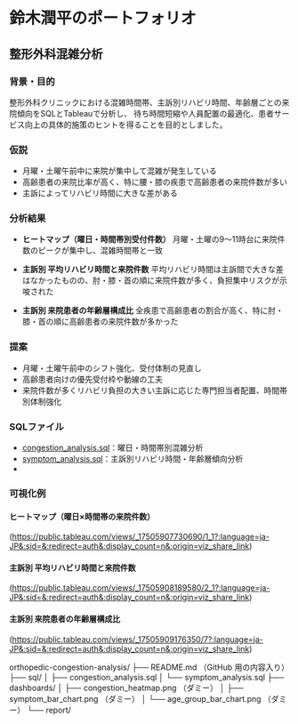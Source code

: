# 鈴木潤平のポートフォリオ

## 整形外科混雑分析

### 背景・目的
整形外科クリニックにおける混雑時間帯、主訴別リハビリ時間、年齢層ごとの来院傾向をSQLとTableauで分析し、
待ち時間短縮や人員配置の最適化、患者サービス向上の具体的施策のヒントを得ることを目的としました。

### 仮説
- 月曜・土曜午前中に来院が集中して混雑が発生している
- 高齢患者の来院比率が高く、特に腰・膝の疾患で高齢患者の来院件数が多い
- 主訴によってリハビリ時間に大きな差がある

### 分析結果
- **ヒートマップ（曜日・時間帯別受付件数）**
  月曜・土曜の9〜11時台に来院件数のピークが集中し、混雑時間帯と一致

- **主訴別 平均リハビリ時間と来院件数**
  平均リハビリ時間は主訴間で大きな差はなかったものの、肘・膝・首の順に来院件数が多く、負担集中リスクが示唆された

- **主訴別 来院患者の年齢層構成比**
  全疾患で高齢患者の割合が高く、特に肘・膝・首の順に高齢患者の来院件数が多かった

### 提案
- 月曜・土曜午前中のシフト強化、受付体制の見直し
- 高齢患者向けの優先受付枠や動線の工夫
- 来院件数が多くリハビリ負担の大きい主訴に応じた専門担当者配置、時間帯別体制強化

### SQLファイル
- [congestion_analysis.sql](https://console.cloud.google.com/bigquery?sq=548316000047:4386939fe519432886944c8320de2079)：曜日・時間帯別混雑分析
- [symptom_analysis.sql](./sql/symptom_analysis.sql)：主訴別リハビリ時間・年齢層傾向分析
- 

### 可視化例
#### ヒートマップ（曜日×時間帯の来院件数）
(https://public.tableau.com/views/_17505907730690/1_1?:language=ja-JP&:sid=&:redirect=auth&:display_count=n&:origin=viz_share_link)


#### 主訴別 平均リハビリ時間と来院件数
(https://public.tableau.com/views/_17505908189580/2_1?:language=ja-JP&:sid=&:redirect=auth&:display_count=n&:origin=viz_share_link)


#### 主訴別 来院患者の年齢層構成比
(https://public.tableau.com/views/_17505909176350/7?:language=ja-JP&:sid=&:redirect=auth&:display_count=n&:origin=viz_share_link)


orthopedic-congestion-analysis/
├── README.md  （GitHub 用の内容入り）
├── sql/
│   ├── congestion_analysis.sql
│   └── symptom_analysis.sql
├── dashboards/
│   ├── congestion_heatmap.png （ダミー）
│   ├── symptom_bar_chart.png （ダミー）
│   └── age_group_bar_chart.png （ダミー）
└── report/

